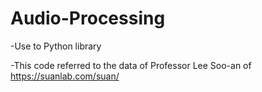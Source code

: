 # Audio-Processing
-Use to Python library

-This code referred to the data of Professor Lee Soo-an of https://suanlab.com/suan/
